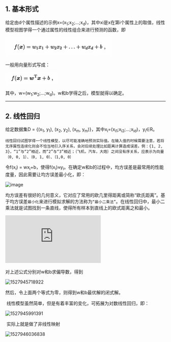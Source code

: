 ## 1. 基本形式
给定由d个属性描述的示例x=(x<sub>1</sub>;x<sub>2</sub>;...;x<sub>d</sub>)，其中xi是x在第i个属性上的取值，线性模型视图学得一个通过属性的线性组合来进行预测的函数，即

![image](./images/线性模型基本形式1.png)

一般用向量形式写成：

![image](./images/线性模型基本形式2.png)

其中，w=(w<sub>1</sub>;w<sub>2</sub>;...;w<sub>d</sub>)。w和b学得之后，模型就得以确定。

---

## 2. 线性回归
给定数据集D = {(x<sub>1</sub>, y<sub>1</sub>), (x<sub>2</sub>, y<sub>2</sub>), (x<sub>m</sub>, y<sub>m</sub>)}，其中x<sub>i</sub>=(x<sub>i1</sub>;x<sub>i2</sub>;...;x<sub>id</sub>)，y<sub>i</sub>∈R。

```线性回归试图学得一个线性模型，以尽可能准确地预测实际值。在输入值的时候需要注意，若将无序属性连续化则会不恰当地引入序关系，会对后续处理比如距离计算造成误差。例：{1, 2, 3}，“1”与“2”相近，而“2”与“3”相近；｛飞机，汽车，大炮｝之间没有序关系，应表示为向量｛0, 0, 1｝、｛0, 1, 0｝、｛1,0, 0｝```

令f(x<sub>i</sub>) = wx<sub>i</sub>+b，使得f(x<sub>i</sub>)≈y<sub>i</sub>。在确定w和b的过程中，均方误差是最常用的性能度量，因此需要让均方误差最小化，即：

![image](./images/均方误差最小化公式.png)

均方误差有很好的几何意义，它对应了常用的欧几里得距离或简称“欧氏距离”。基于均方误差```最小化```来进行模拟求解的方法称为```“最小二乘法”```。在线性回归中，最小二乘法就是试图找到一条直线，使得所有样本到直线上的欧式距离之和最小。

![img](http://latex.codecogs.com/gif.latex?E_%7B%5Comega%20%2C%20b%7D%20%3D%20%5Csum_%7Bi%3D1%7D%5Em%20%28y_%7Bi%7D%20-%20%5Comega%20x_%7Bi%7D%20-%20b%29%20%5E%7B2%7D) 

对上述公式分别对w和b求偏导数，得到

![1527945718922](E:\workspace\documents\ml-notes\images\1527945718922.png)

然后，令上面两个等式为零，则得到w和b最优解的闭式解。

​	线性模型虽然简单，但是有着丰富的变化，可拓展为对数线性回归，即：

![1527945991391](E:\workspace\documents\ml-notes\images\1527945991391.png)

​	实际上就是做了非线性映射

![1527946036838](E:\workspace\documents\ml-notes\images\1527946036838.png)